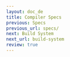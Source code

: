 ```yaml
---
layout: doc_de
title: Compiler Specs
previous: Specs
previous_url: specs/
next: Build System
next_url: build-system
review: true
---
```

